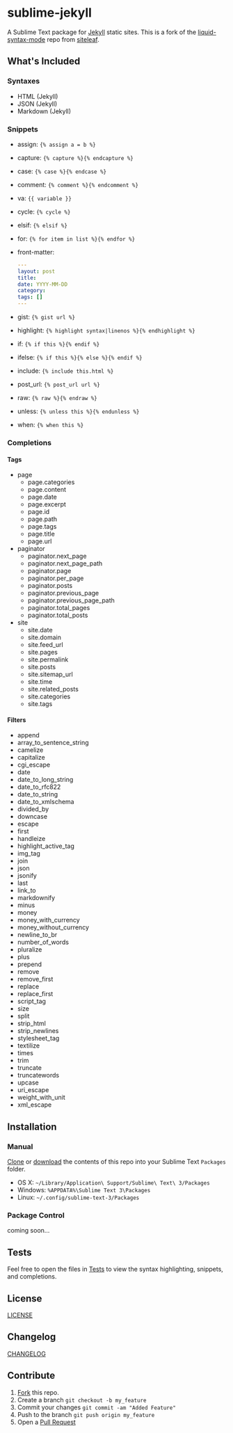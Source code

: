 # sublime-jekyll

A Sublime Text package for [Jekyll](http://jekyllrb.com/) static sites. This is a fork of the [liquid-syntax-mode](https://github.com/siteleaf/liquid-syntax-mode) repo from [siteleaf](https://github.com/siteleaf).

## What's Included
### Syntaxes
* HTML (Jekyll)
* JSON (Jekyll)
* Markdown (Jekyll)

### Snippets
* assign: `{% assign a = b %}`
* capture: `{% capture %}{% endcapture %}`
* case: `{% case %}{% endcase %}`
* comment: `{% comment %}{% endcomment %}`
* va: `{{ variable }}`
* cycle: `{% cycle %}`
* elsif: `{% elsif %}`
* for: `{% for item in list %}{% endfor %}`
* front-matter:

    ```yaml
    ---
    layout: post
    title:
    date: YYYY-MM-DD
    category:
    tags: []
    ---
    ```
* gist: `{% gist url %}`
* highlight: `{% highlight syntax|linenos %}{% endhighlight %}`
* if: `{% if this %}{% endif %}`
* ifelse: `{% if this %}{% else %}{% endif %}`
* include: `{% include this.html %}`
* post_url: `{% post_url url %}`
* raw: `{% raw %}{% endraw %}`
* unless: `{% unless this %}{% endunless %}`
* when: `{% when this %}`

### Completions
#### Tags
* page
    * page.categories
    * page.content
    * page.date
    * page.excerpt
    * page.id
    * page.path
    * page.tags
    * page.title
    * page.url
* paginator
    * paginator.next_page
    * paginator.next_page_path
    * paginator.page
    * paginator.per_page
    * paginator.posts
    * paginator.previous_page
    * paginator.previous_page_path
    * paginator.total_pages
    * paginator.total_posts
* site
    * site.date
    * site.domain
    * site.feed_url
    * site.pages
    * site.permalink
    * site.posts
    * site.sitemap_url
    * site.time
    * site.related_posts
    * site.categories
    * site.tags

#### Filters
* append
* array_to_sentence_string
* camelize
* capitalize
* cgi_escape
* date
* date_to_long_string
* date_to_rfc822
* date_to_string
* date_to_xmlschema
* divided_by
* downcase
* escape
* first
* handleize
* highlight_active_tag
* img_tag
* join
* json
* jsonify
* last
* link_to
* markdownify
* minus
* money
* money_with_currency
* money_without_currency
* newline_to_br
* number_of_words
* pluralize
* plus
* prepend
* remove
* remove_first
* replace
* replace_first
* script_tag
* size
* split
* strip_html
* strip_newlines
* stylesheet_tag
* textilize
* times
* trim
* truncate
* truncatewords
* upcase
* uri_escape
* weight_with_unit
* xml_escape

## Installation
### Manual
[Clone](https://github.com/23maverick23/sublime-jekyll.git) or [download](https://github.com/23maverick23/sublime-jekyll/archive/master.zip) the contents of this repo into your Sublime Text `Packages` folder.

* OS X: `~/Library/Application\ Support/Sublime\ Text\ 3/Packages`
* Windows: `%APPDATA%\Sublime Text 3\Packages`
* Linux: `~/.config/sublime-text-3/Packages`

### Package Control
coming soon...

## Tests
Feel free to open the files in [Tests](https://github.com/23maverick23/sublime-jekyll/tree/master/Tests) to view the syntax highlighting, snippets, and completions.

## License
[LICENSE](LICENSE)

## Changelog
[CHANGELOG](CHANGELOG.md)

## Contribute
1. [Fork](https://github.com/23maverick23/sublime-jekyll/fork) this repo.
2. Create a branch `git checkout -b my_feature`
3. Commit your changes `git commit -am "Added Feature"`
4. Push to the branch `git push origin my_feature`
5. Open a [Pull Request](https://github.com/23maverick23/sublime-jekyll/pulls)
